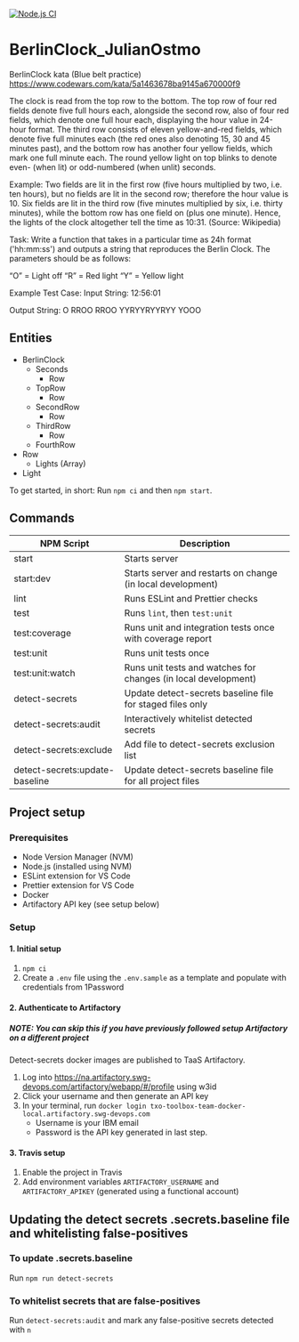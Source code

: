 [![Node.js CI](https://github.com/JulianOstmo/BerlinClock_BrownBelt/actions/workflows/pipeline.yml/badge.svg)](https://github.com/JulianOstmo/BerlinClock_BrownBelt/actions/workflows/pipeline.yml)

# BerlinClock_JulianOstmo

BerlinClock kata (Blue belt practice)
https://www.codewars.com/kata/5a1463678ba9145a670000f9

The clock is read from the top row to the bottom. The top row of four red fields denote five full hours each, alongside the second row, also of four red fields, which denote one full hour each, displaying the hour value in 24-hour format. The third row consists of eleven yellow-and-red fields, which denote five full minutes each (the red ones also denoting 15, 30 and 45 minutes past), and the bottom row has another four yellow fields, which mark one full minute each. The round yellow light on top blinks to denote even- (when lit) or odd-numbered (when unlit) seconds.

Example: Two fields are lit in the first row (five hours multiplied by two, i.e. ten hours), but no fields are lit in the second row; therefore the hour value is 10.
Six fields are lit in the third row (five minutes multiplied by six, i.e. thirty minutes), while the bottom row has one field on (plus one minute). Hence, the lights of the clock altogether tell the time as 10:31. (Source: Wikipedia)

Task: Write a function that takes in a particular time as 24h format ('hh:mm:ss') and outputs a string that reproduces the Berlin Clock. The parameters should be as follows:

“O” = Light off
“R” = Red light
“Y” = Yellow light

Example Test Case:
Input String:
12:56:01

Output String:
O
RROO
RROO
YYRYYRYYRYY
YOOO

## Entities

- BerlinClock
  - Seconds
    - Row
  - TopRow
    - Row
  - SecondRow
    - Row
  - ThirdRow
    - Row
  - FourthRow
- Row
  - Lights (Array<Light>)
- Light

To get started, in short:
Run `npm ci` and then `npm start`.

## Commands

| NPM Script                     | Description                                                    |
| ------------------------------ | -------------------------------------------------------------- |
| start                          | Starts server                                                  |
| start:dev                      | Starts server and restarts on change (in local development)    |
| lint                           | Runs ESLint and Prettier checks                                |
| test                           | Runs `lint`, then `test:unit`                                  |
| test:coverage                  | Runs unit and integration tests once with coverage report      |
| test:unit                      | Runs unit tests once                                           |
| test:unit:watch                | Runs unit tests and watches for changes (in local development) |
| detect-secrets                 | Update detect-secrets baseline file for staged files only      |
| detect-secrets:audit           | Interactively whitelist detected secrets                       |
| detect-secrets:exclude         | Add file to detect-secrets exclusion list                      |
| detect-secrets:update-baseline | Update detect-secrets baseline file for all project files      |

## Project setup

### Prerequisites

- Node Version Manager (NVM)
- Node.js (installed using NVM)
- ESLint extension for VS Code
- Prettier extension for VS Code
- Docker
- Artifactory API key (see setup below)

### Setup

#### 1. Initial setup

1. `npm ci`
2. Create a `.env` file using the `.env.sample` as a template and populate with credentials from 1Password

#### 2. Authenticate to Artifactory

##### _NOTE: You can skip this if you have previously followed setup Artifactory on a different project_

Detect-secrets docker images are published to TaaS Artifactory.

1. Log into https://na.artifactory.swg-devops.com/artifactory/webapp/#/profile using w3id
2. Click your username and then generate an API key
3. In your terminal, run `docker login txo-toolbox-team-docker-local.artifactory.swg-devops.com`
   - Username is your IBM email
   - Password is the API key generated in last step.

#### 3. Travis setup

1. Enable the project in Travis
2. Add environment variables `ARTIFACTORY_USERNAME` and `ARTIFACTORY_APIKEY` (generated using a functional account)

## Updating the detect secrets .secrets.baseline file and whitelisting false-positives

### To update .secrets.baseline

Run `npm run detect-secrets`

### To whitelist secrets that are false-positives

Run `detect-secrets:audit` and mark any false-positive secrets detected with `n`

